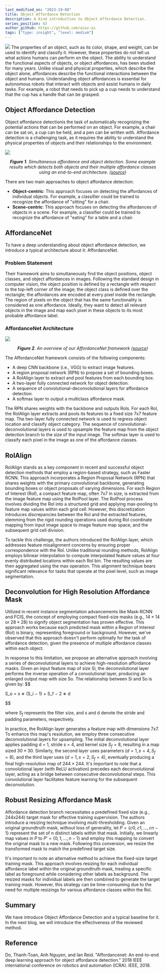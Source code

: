 ```yaml
---
last_modified_on: "2023-19-08"
title: Object Affordance Detection
description: A kind introduction to Object Affordance Detection.
series_position: 43
author_github: https://github.com/aioz-ai
tags: ["type: insight", "level: medium"]
---
```

![](https://vision.aioz.io/f/1e87d34d0d5e49e19004/?dl=1)
The properties of an object, such as its color, shape, and weight, can be used to identify and classify it. However, these properties do not tell us what actions humans can perform on the object. The ability to understand the functional aspects of objects, or object affordances, has been studied for many years. Unlike visual and physical properties, which describe the object alone, affordances describe the functional interactions between the object and humans. Understanding object affordances is essential for autonomous robots that interact with objects and assist humans in daily tasks. For example, a robot that needs to pick up a cup needs to understand that the cup has a handle that can be grasped.

## Object Affordance Detection 
Object affordance detectionis the task of automatically recognizing the potential actions that can be performed on an object. For example, a chair can be sat on, a cup can be held, and a pen can be written with. Affordance detection is a challenging task, as it requires the ability to understand the physical properties of objects and their relationships to the environment.


![](https://vision.aioz.io/f/d286a3b1eddf4ed8b781/?dl=1)*<center>**Figure 1**. Simultaneous affordance and object detection. Some example results which detects both objects and their multiple affordance classes using an end-to-end architecture. ([source](https://arxiv.org/pdf/1709.07326.pdf))</center>* 

There are two main approaches to object affordance detection:

- **Object-centric**: This approach focuses on detecting the affordances of individual objects. For example, a classifier could be trained to recognize the affordance of "sitting" for a chair.
- **Scene-centric**: This approach focuses on detecting the affordances of objects in a scene. For example, a classifier could be trained to recognize the affordance of "eating" for a table and a chair.

## AffordanceNet 
To have a deep understanding about object affordance detection, we introduce  a typical architecture about it: AffordanceNet.

### Problem Statement
Their framework aims to simultaneously find the object positions, object classes, and object affordances in images. Following the standard design in computer vision, the object position is defined by a rectangle with respect to the top-left corner of the image; the object class is defined over the rectangle; the affordances are encoded at every pixel inside the rectangle. The region of pixels on the object that has the same functionality is considered as one affordance. Ideally, they want to detect all relevant objects in the image and map each pixel in these objects to its most probable affordance label.

### AffordanceNet Architecture
![](https://vision.aioz.io/f/c916e068adb44d33adc6/)*<center>**Figure 2**. An overview of our AffordanceNet framework ([source](https://arxiv.org/pdf/1709.07326.pdf))</center>* 

The AffordanceNet framework consists of the following components:
- A deep CNN backbone (i.e., VGG) to extract image features.
- A region proposal network (RPN) to propose a set of bounding boxes.
- A RoIAlign layer to extract and pool features from each bounding box.
- A two-layer fully connected network for object detection.
- A sequence of convolutional-deconvolutional layers for affordance detection.
- A softmax layer to output a multiclass affordance mask.

The RPN shares weights with the backbone and outputs RoIs. For each RoI, the RoIAlign layer extracts and pools its features to a fixed size 7x7 feature map. The two-layer fully connected network is used to regress object location and classify object category. The sequence of convolutional-deconvolutional layers is used to upsample the feature map from the object detection branch to the size of the input image. The softmax layer is used to classify each pixel in the image as one of the affordance classes.

## RoIAlign
RoIAlign stands as a key component in recent and successful object detection methods that employ a region-based strategy, such as Faster RCNN. This approach incorporates a Region Proposal Network (RPN) that shares weights with the primary convolutional backbone, generating bounding boxes or object proposals of varying dimensions. For each Region of Interest (RoI), a compact feature map, often 7x7 in size, is extracted from the image feature map using the RoIPool layer. The RoIPool process involves dividing the RoI into a structured grid and applying max-pooling to feature map values within each grid cell. However, this discretization introduces discrepancies between the RoI and the extracted features, stemming from the rigid rounding operations used during RoI coordinate mapping from input image space to image feature map space, and the subsequent grid cell division.

To tackle this challenge, the authors introduced the RoIAlign layer, which addresses feature misalignment concerns by ensuring proper correspondence with the RoI. Unlike traditional rounding methods, RoIAlign employs bilinear interpolation to compute interpolated feature values at four evenly distributed locations within each RoI bin. The resulting values are then aggregated using the max operation. This alignment technique bears significant relevance for tasks that operate at the pixel level, such as image segmentation. 

## Deconvolution for High Resolution Affordance Mask
Utilized in recent instance segmentation advancements like Mask-RCNN and FCIS, the concept of employing compact fixed-size masks (e.g., $14 \times 14$ or $28 \times 28$) to signify object segmentation has proven effective. This approach works because each predicted mask within a Region of Interest (RoI) is binary, representing foreground or background. However, we've observed that this approach doesn't perform optimally for the task of affordance detection, given the presence of multiple affordance classes within each object.

In response to this limitation, we propose an alternative approach involving a series of deconvolutional layers to achieve high-resolution affordance masks. Given an input feature map of size Si, the deconvolutional layer performs the inverse operation of a convolutional layer, producing an enlarged output map with size So. The relationship between Si and So is given by:
$$

S_o = s ∗ (S_i − 1) + S_f − 2 ∗ d

$$

where $S_f$ represents the filter size, and s and d denote the stride and padding parameters, respectively.

In practice, the RoIAlign layer generates a feature map with dimensions 7x7. To enhance this map's resolution, we employ three consecutive deconvolutional layers for upsampling. The initial deconvolutional layer applies padding d = 1, stride s = 4, and kernel size $S_f = 8$, resulting in a map sized $30 \times 30$. Similarly, the second layer uses parameters $(d = 1, s = 4, S_f = 8)$, and the third layer uses $(d = 1, s = 2, S_f = 4)$, eventually producing a final high-resolution map of $244 \times 244$. It's important to note that a convolutional layer (with ReLU activation) precedes each deconvolutional layer, acting as a bridge between consecutive deconvolutional steps. This convolutional layer facilitates feature learning for the subsequent deconvolution. 
 
## Robust Resizing Affordance Mask
Affordance detection branch necessitates a predefined fixed size (e.g., 244x244) target mask for effective training supervision. The authors introduce a resizing technique involving multi-thresholding. Given an original groundtruth mask, without loss of generality, let $P = \{c0, c1, ..., cn−1\}$ represent the set of n distinct labels within that mask. Initially, we linearly map values in $P$ to $P' = \{0, 1, ..., n − 1\}$ and employ this mapping to convert the original mask to a new mask. Following this conversion, we resize the transformed mask to match the predefined target size. 

It's important to note an alternative method to achieve the fixed-size target training mask. This approach involves resizing for each individual affordance label within the original groundtruth mask, treating a specific label as foreground while considering other labels as background. The resized masks for individual labels are then combined to generate the target training mask. However, this strategy can be time-consuming due to the need for multiple resizings for various affordance classes within the RoI.

## Summary
We have introduce Object Affordance Detection and a typical baseline for it. In the next blog, we will introduce the effectiveness of the reviewed method.

##  Reference
Do, Thanh-Toan, Anh Nguyen, and Ian Reid. "Affordancenet: An end-to-end deep learning approach for object affordance detection." 2018 IEEE international conference on robotics and automation (ICRA). IEEE, 2018.















